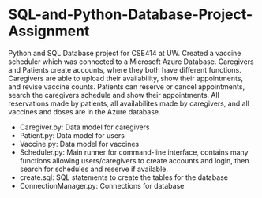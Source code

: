 # SQL-and-Python-Database-Project-Assignment

Python and SQL Database project for CSE414 at UW. Created a vaccine scheduler which was connected to a Microsoft Azure Database. Caregivers and Patients create accounts, where they both have different functions. Caregivers are able to upload their availability, show their appointments, and revise vaccine counts. Patients can reserve or cancel appointments, search the caregivers schedule and show their appointments. All reservations made by patients, all availabilites made by caregivers, and all vaccines and doses are in the Azure database.

- Caregiver.py: Data model for caregivers
- Patient.py: Data model for users
- Vaccine.py: Data model for vaccines
- Scheduler.py: Main runner for command-line interface, contains many functions allowing users/caregivers to create accounts and login, then search for schedules and reserve if available.
- create.sql: SQL statements to create the tables for the database
- ConnectionManager.py: Connections for database

